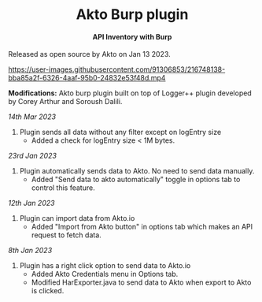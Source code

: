 <h1 align="center">Akto Burp plugin</h1>
<h4 align="center">API Inventory with Burp</h4>

Released as open source by Akto on Jan 13 2023.



https://user-images.githubusercontent.com/91306853/216748138-bba85a2f-6326-4aaf-95b0-24832e53f48d.mp4



<b>Modifications:</b>
Akto burp plugin built on top of Logger++ plugin developed by Corey Arthur and  Soroush Dalili.

*14th Mar 2023*
1. Plugin sends all data without any filter except on logEntry size
     - Added a check for logEntry size < 1M bytes.

*23rd Jan 2023*
1. Plugin automatically sends data to Akto. No need to send data manually.
     - Added "Send data to akto automatically" toggle in options tab to control this feature.

*12th Jan 2023*
  1. Plugin can import data from Akto.io 
     - Added "Import from Akto button" in options tab which makes an API request to fetch data.
    
*8th Jan 2023*
  1. Plugin has a right click option to send data to Akto.io
     - Added Akto Credentials menu in Options tab.
     - Modified HarExporter.java to send data to Akto when export to Akto is clicked.
 
